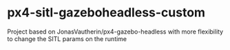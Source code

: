 # px4-sitl-gazeboheadless-custom
Project based on JonasVautherin/px4-gazebo-headless with more flexibility to change the SITL params on the runtime
